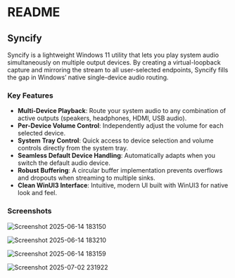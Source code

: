 # README

## Syncify

Syncify is a lightweight Windows 11 utility that lets you play system audio simultaneously on multiple output devices. By creating a virtual-loopback capture and mirroring the stream to all user-selected endpoints, Syncify fills the gap in Windows’ native single-device audio routing.

### Key Features
- **Multi-Device Playback**: Route your system audio to any combination of active outputs (speakers, headphones, HDMI, USB audio).
- **Per-Device Volume Control**: Independently adjust the volume for each selected device.
- **System Tray Control**: Quick access to device selection and volume controls directly from the system tray.
- **Seamless Default Device Handling**: Automatically adapts when you switch the default audio device.
- **Robust Buffering**: A circular buffer implementation prevents overflows and dropouts when streaming to multiple sinks.
- **Clean WinUI3 Interface**: Intuitive, modern UI built with WinUI3 for native look and feel.

### Screenshots

![Screenshot 2025-06-14 183150](https://github.com/user-attachments/assets/6b7c71ca-1c6c-46ac-9e1f-e18a6c2c1b7e)

![Screenshot 2025-06-14 183210](https://github.com/user-attachments/assets/a206068f-da0a-4bcd-9d80-eae6b9d04d4d)

![Screenshot 2025-06-14 183159](https://github.com/user-attachments/assets/b4f597bb-40da-436c-8e1e-70f2e11982bc)

![Screenshot 2025-07-02 231922](https://github.com/user-attachments/assets/e80c31da-f9b9-4873-bd4c-9e3813395338)
